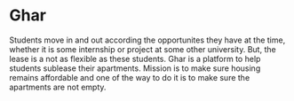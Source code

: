 # Ghar
Students move in and out according the opportunites they have at the time, whether it is some internship or project at some other university. But, the lease is a not as flexible as these students. Ghar is a platform to help students sublease their apartments.
Mission is to make sure housing remains affordable and one of the way to do it is to make sure the apartments are not empty.
